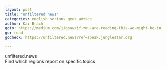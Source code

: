 ```yaml
---
layout: post
title: "unfiltered news"
categories: english serious geek advice
author: Kai Brach
goto: https://medium.com/jigsaw/if-you-are-reading-this-we-might-be-in-the-same-news-bubble-cb697270c698#.a7w2gpawb?ref=speak.junglestar.org
go: read
gocheck: https://unfiltered.news?ref=speak.junglestar.org

---
```

unfiltered.news  
Find which regions report on specific topics
